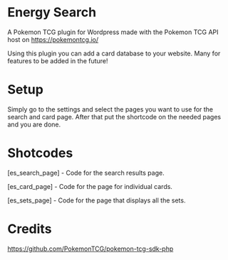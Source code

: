 # Energy Search
A Pokemon TCG plugin for Wordpress made with the Pokemon TCG API host on https://pokemontcg.io/

Using this plugin you can add a card database to your website. Many for features to be added in the future!

Setup
========

Simply go to the settings and select the pages you want to use for the search and card page. After that put the shortcode on the needed pages and you are done.

Shotcodes
========

[es_search_page] - Code for the search results page.

[es_card_page] - Code for the page for individual cards.

[es_sets_page] - Code for the page that displays all the sets.

Credits
===================================
https://github.com/PokemonTCG/pokemon-tcg-sdk-php
